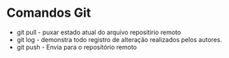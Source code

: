 # Comandos Git
* git pull - puxar estado atual do arquivo repositirio remoto
* git log - demonstra todo registro de alteração realizados pelos autores. 
* git push - Envia para o repositório remoto

